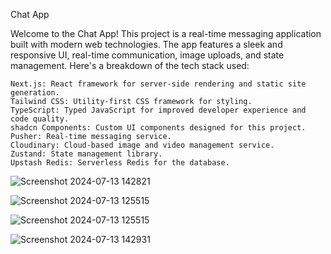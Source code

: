 Chat App

Welcome to the Chat App! This project is a real-time messaging application built with modern web technologies. The app features a sleek and responsive UI, real-time communication, image uploads, and state management. Here's a breakdown of the tech stack used:

    Next.js: React framework for server-side rendering and static site generation.
    Tailwind CSS: Utility-first CSS framework for styling.
    TypeScript: Typed JavaScript for improved developer experience and code quality.
    shadcn Components: Custom UI components designed for this project.
    Pusher: Real-time messaging service.
    Cloudinary: Cloud-based image and video management service.
    Zustand: State management library.
    Upstash Redis: Serverless Redis for the database.
![Screenshot 2024-07-13 142821](https://github.com/user-attachments/assets/f12ff3c4-5863-4008-84e4-7fbbb30ed89d)

![Screenshot 2024-07-13 125515](https://github.com/user-attachments/assets/861e249e-3dce-4ff7-819b-644454729bea)

![Screenshot 2024-07-13 125515](https://github.com/user-attachments/assets/b9db21e6-3d66-43f6-a4eb-4d4c3d5d94e2)

![Screenshot 2024-07-13 142931](https://github.com/user-attachments/assets/1da4f5d5-bf2f-4dd3-a79d-be1286a3c378)
